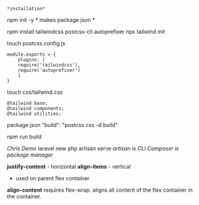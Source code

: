 	*installation*

npm init -y              *   makes package json *

npm install tailwindcss postcss-cli autoprefixer
npx tailwind init

touch postcss.config.js         
```
module.exports = {
	plugins: [
	require('tailwindcss'),
	require('autoprefixer')
	]
}
```

touch css/tailwind.css  

``` 
@tailwind base;
@tailwind components;
@tailwind utilities;
```

package.json 
"build": "postcss css -d build"

npm run build


*Chris Demo*
laravel new
php artisan serve  *artisan is CLI* *Composer is package manager*

**justify-content** - horizontal 
**align-items** - vertical
 - used on parent flex container 

 <div class="flex justify-between"></div>

 **align-content** requires flex-wrap. aligns all content of the flex container in the container. 

  <div class="flex flex-wrap content-end"></div>